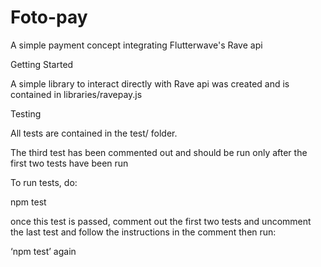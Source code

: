 # Foto-pay
A simple payment concept integrating Flutterwave's Rave api

Getting Started

A simple library to interact directly with Rave api was created and is contained in libraries/ravepay.js

Testing

All tests are contained in the test/ folder. 

The third test has been commented out and should be run only after the first two tests have been run

To run tests, do:

npm test

once this test is passed, comment out the first two tests and uncomment the last test and follow the instructions in the comment then run:

‘npm test’ again
